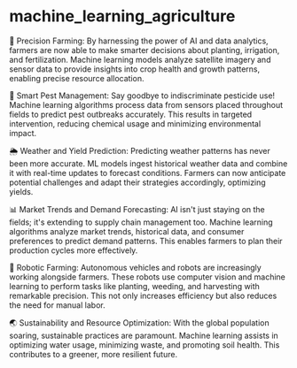 # machine_learning_agriculture
🌱 Precision Farming: By harnessing the power of AI and data analytics, farmers are now able to make smarter decisions about planting, irrigation, and fertilization. Machine learning models analyze satellite imagery and sensor data to provide insights into crop health and growth patterns, enabling precise resource allocation.

🚜 Smart Pest Management: Say goodbye to indiscriminate pesticide use! Machine learning algorithms process data from sensors placed throughout fields to predict pest outbreaks accurately. This results in targeted intervention, reducing chemical usage and minimizing environmental impact.

🌦️ Weather and Yield Prediction: Predicting weather patterns has never been more accurate. ML models ingest historical weather data and combine it with real-time updates to forecast conditions. Farmers can now anticipate potential challenges and adapt their strategies accordingly, optimizing yields.

📊 Market Trends and Demand Forecasting: AI isn't just staying on the fields; it's extending to supply chain management too. Machine learning algorithms analyze market trends, historical data, and consumer preferences to predict demand patterns. This enables farmers to plan their production cycles more effectively.

🤖 Robotic Farming: Autonomous vehicles and robots are increasingly working alongside farmers. These robots use computer vision and machine learning to perform tasks like planting, weeding, and harvesting with remarkable precision. This not only increases efficiency but also reduces the need for manual labor.

🌏 Sustainability and Resource Optimization: With the global population soaring, sustainable practices are paramount. Machine learning assists in optimizing water usage, minimizing waste, and promoting soil health. This contributes to a greener, more resilient future.

